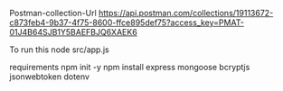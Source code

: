 Postman-collection-Url https://api.postman.com/collections/19113672-c873feb4-9b37-4f75-8600-ffce895def75?access_key=PMAT-01J4B64SJB1Y5BAEFBJQ6XAEK6

To run this node src/app.js

requirements 
npm init -y
npm install express mongoose bcryptjs jsonwebtoken dotenv
